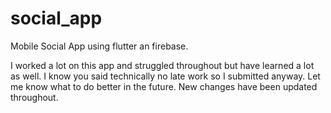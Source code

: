 # social_app
Mobile Social App using flutter an firebase.

I worked a lot on this app and struggled throughout but have learned a lot as well. I know you said technically no late work so I submitted anyway. Let me know what to do better in the future. New changes have been updated throughout.
